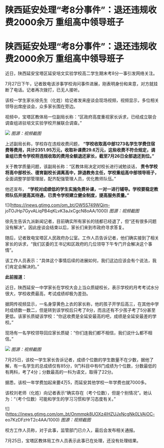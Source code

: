 # 陕西延安处理“考8分事件”：退还违规收费2000余万 重组高中领导班子

# 陕西延安处理“考8分事件”：退还违规收费2000余万 重组高中领导班子

近日，陕西延安宝塔区延安培文实验学校高二学生期末考8分一事引发网络关注。

7月27日下午，记者致电该涉事学校询问事件进展，刚表明身份和来意，对方就挂断了电话。记者再次拨打，已无人接听。

该校一学生家长徐先生（化姓）给记者发来座谈会现场视频，视频显示，多位相关领导出席座谈会，众多家长围在旁边。

视频中，宝塔区教体局一位副局长称：“区政府高度重视家长诉求，已经成立联合调查组进驻培文实验学校开展联合调查。”

![](https://inews.gtimg.com/om_bt/Ohu18aAnI4cxOcT6RoNzLP_VrkJKLrAoFyRdFk4qiScZgAA/1000)
_图源：视频截图_

上述副局长称，学校存在违规收费问题，
**“学校收取高中部1273名学生学费住宿费等费用，共计2351.95万元，收取补课费29.6万元，这些收费不符合规定，调查组已责令学校将违规收取的费用全额退还家长，截至7月26日全部退还到位。”**

关于教学质量问题，该副局长称：“区教体局决定对校长进行诫勉谈话， **责令学校将高中部校长、德育副校长调离高中，辞退教务主任，学校重组高中部领导班子，**
全面调整学部管理层，配齐配强管理人员，优化教师队伍。”

他还宣布， **“学校对成绩低的学生实施免费补课，一对一进行辅导。学校要稳定教师队伍并提高其待遇，已责令学校建立健全制度，提高服务质量。”**

![](https://inews.gtimg.com/om_bt/OW5S749WQjm-
joTOJHp7GyvALiqPB4qKLvK3aJxCgcN8oAA/1000) _图源：视频截图_

徐先生告诉九派新闻记者，目前确实所有家长的钱都已经退了，但“还有很多问题没有解决”。因此座谈会结束以后，家长们来到市政府寻求答复。

随后，记者致电宝塔区人民政府办公室。工作人员告诉记者，他们确实接到了相关家长的诉求，“我们区委的王书记和区政府的几位领导下午专门开会解决这个事情”。

该工作人员表示：“具体这个事情后续的进展如何，我们这边应该会有个说法，我们肯定会解决的。”

**此前报道：**

近日，陕西延安一中学家长在学校大会上当众质疑校长，表示学校的月考考试水分很大，学校收费最高，考试成绩却极为差劲。

据网传视频显示，一名身穿黄色上衣的家长称，他的孩子开学后高三，在其他中学时成绩数一数二，但是转到该学校后只考了8分，而且还有不少孩子考了5分甚至更低。该家长质疑该学校：“你这收费是全延安最高的吧，成绩是全延安最差的学校。”

现场有一名学校领导回应家长质疑：“你们连我们都不相信，我们说什么都不相信。”

![](https://inews.gtimg.com/om_bt/OSuwMLAzMH6sE13xN9e__6iptk63HvU9psYhKb2Oy052MAA/1000)
_图源：视频截图_

7月25日，该校一学生家长告诉记者，成绩个位数的学生数量不在少数，据他了解，有一名学生的总成绩仅有85分，9门科目中有6门成绩为个位数，分数最低的有两科，考了4分；分数最高的一科为语文，取得了22分。

据悉，该校一年学费加起来要4万5，而延安其他学校一年学费也就7000多。

该校刘老师（化姓）向记者表示“确实存在（考个位数），但是个别情况”。她认为：“（考个位数）可能和学生的学习习惯和学习态度有关。”

![](https://inews.gtimg.com/om_bt/Onmmpk8UOXz4lHZUJxNcgNk0LVAiOC-
eo7KzDFzHrT2c4AA/1000) _图源：视频截图_

校方工作人员称，对于此事，监管部门已介入，最后会发布相关通报。

7月25日，宝塔区教体局工作人员表示此事已在处理，还没有处理结果。

